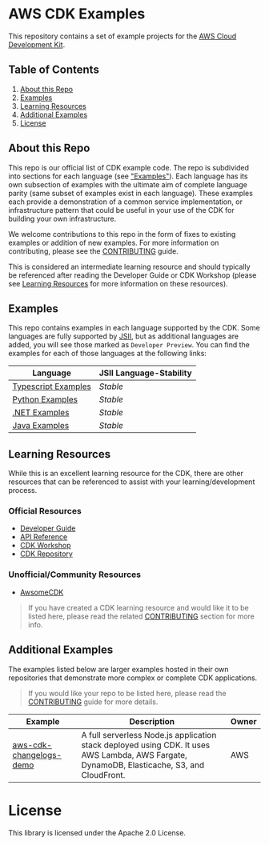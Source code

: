 # AWS CDK Examples

This repository contains a set of example projects for the [AWS Cloud Development
Kit](https://github.com/awslabs/aws-cdk).

## Table of Contents
1. [About this Repo](#About)
2. [Examples](#Examples)
3. [Learning Resources](#Learning)
4. [Additional Examples](#AddEx)
4. [License](#License)

## About this Repo <a name="About"></a>
This repo is our official list of CDK example code. The repo is subdivided into sections for each language (see ["Examples"](#Examples)). Each language has its own subsection of examples with the ultimate aim of complete language parity (same subset of examples exist in each language). These examples each provide a demonstration of a common service implementation, or infrastructure pattern that could be useful in your use of the CDK for building your own infrastructure.

We welcome contributions to this repo in the form of fixes to existing examples or addition of new examples. For more information on contributing, please see the [CONTRIBUTING](https://github.com/aws-samples/aws-cdk-examples/blob/master/CONTRIBUTING.md) guide.

This is considered an intermediate learning resource and should typically be referenced after reading the Developer Guide or CDK Workshop (please see [Learning Resources](#Learning) for more information on these resources).

## Examples <a name="Examples"></a>
This repo contains examples in each language supported by the CDK. Some languages are fully supported by [JSII](https://github.com/aws/jsii), but as additional languages are added, you will see those marked as `Developer Preview`. You can find the examples for each of those languages at the following links:

| Language | JSII Language-Stability |
|----------|-------------------------|
| [Typescript Examples](https://github.com/aws-samples/aws-cdk-examples/tree/master/typescript) | _Stable_ |
| [Python Examples](https://github.com/aws-samples/aws-cdk-examples/tree/master/python) | _Stable_ |
| [.NET Examples](https://github.com/aws-samples/aws-cdk-examples/tree/master/csharp) | _Stable_ |
| [Java Examples](https://github.com/aws-samples/aws-cdk-examples/tree/master/java) | _Stable_ |


## Learning Resources <a name="Learning"></a>
While this is an excellent learning resource for the CDK, there are other resources that can be referenced to assist with your learning/development process.

### Official Resources
- [Developer Guide](https://docs.aws.amazon.com/cdk/latest/guide/home.html)
- [API Reference](https://docs.aws.amazon.com/cdk/api/latest/docs/aws-construct-library.html)
- [CDK Workshop](https://cdkworkshop.com/)
- [CDK Repository](https://github.com/aws/aws-cdk)

### Unofficial/Community Resources
- [AwsomeCDK](https://github.com/kolomied/awesome-cdk)

> If you have created a CDK learning resource and would like it to be listed here, please read the related [CONTRIBUTING](https://github.com/aws-samples/aws-cdk-examples/blob/master/CONTRIBUTING.md#Resources) section for more info.

## Additional Examples <a name="AddEx"></a>

The examples listed below are larger examples hosted in their own repositories that demonstrate more complex or complete CDK applications. 
>If you would like your repo to be listed here, please read the [CONTRIBUTING](https://github.com/aws-samples/aws-cdk-examples/blob/master/CONTRIBUTING.md#Resources) guide for more details.

| Example | Description | Owner |
|---------|-------------|-------|
| [aws-cdk-changelogs-demo](https://github.com/aws-samples/aws-cdk-changelogs-demo) | A full serverless Node.js application stack deployed using CDK. It uses AWS Lambda, AWS Fargate, DynamoDB, Elasticache, S3, and CloudFront. | AWS |


# License <a name="License"></a>

This library is licensed under the Apache 2.0 License.
